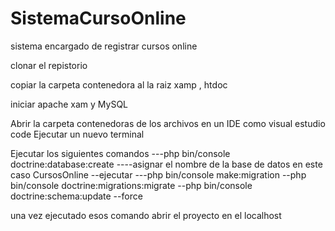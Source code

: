 # SistemaCursoOnline
sistema encargado de registrar cursos online

clonar el repistorio

copiar la carpeta contenedora al la raiz xamp , htdoc

iniciar apache xam y MySQL


Abrir la carpeta contenedoras de los archivos en un IDE como visual estudio code
Ejecutar un nuevo terminal

Ejecutar los siguientes comandos
---php bin/console doctrine:database:create
----asignar el nombre de la base de datos en este caso CursosOnline
--ejecutar
---php bin/console make:migration
--php bin/console doctrine:migrations:migrate
--php bin/console doctrine:schema:update --force


una vez ejecutado esos comando abrir el proyecto en el localhost
